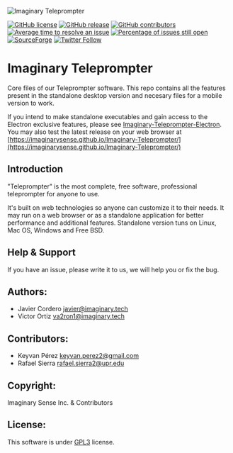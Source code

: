 ![Imaginary Teleprompter](https://github.com/ImaginarySense/Imaginary-Teleprompter-Electron/raw/master/build/install-spinner.png)

[![GitHub license](https://img.shields.io/badge/license-GPL3-blue.svg)](https://raw.githubusercontent.com/ImaginarySense/Imaginary-Teleprompter/master/LICENSE)
[![GitHub release](https://img.shields.io/github/release/ImaginarySense/Imaginary-Teleprompter-Electron.svg)](https://github.com/ImaginarySense/Imaginary-Teleprompter-Electron/releases)
[![GitHub contributors](https://img.shields.io/github/contributors/ImaginarySense/Imaginary-Teleprompter.svg)](https://github.com/ImaginarySense/Imaginary-Teleprompter/graphs/contributors)
[![Average time to resolve an issue](http://isitmaintained.com/badge/resolution/ImaginarySense/Imaginary-Teleprompter.svg)](http://isitmaintained.com/project/ImaginarySense/Imaginary-Teleprompter "Average time to resolve an issue")
[![Percentage of issues still open](http://isitmaintained.com/badge/open/ImaginarySense/Imaginary-Teleprompter.svg)](http://isitmaintained.com/project/ImaginarySense/Imaginary-Teleprompter "Percentage of issues still open")
[![SourceForge](https://img.shields.io/sourceforge/dm/teleprompter-imaginary-films.svg)](https://sourceforge.net/projects/teleprompter-imaginary-films/)
[![Twitter Follow](https://img.shields.io/twitter/follow/imaginary_tech.svg?style=social&label=Follow)](http://twitter.com/user/imaginary_tech)

# Imaginary Teleprompter
Core files of our Teleprompter software. This repo contains all the features present in the standalone desktop version and necesary files for a mobile version to work.

If you intend to make standalone executables and gain access to the Electron exclusive features, please see [Imaginary-Teleprompter-Electron](https://github.com/ImaginarySense/Imaginary-Teleprompter-Electron). You may also test the latest release on your web browser at [https://imaginarysense.github.io/Imaginary-Teleprompter/](https://imaginarysense.github.io/Imaginary-Teleprompter/)

Introduction
-------------
"Teleprompter" is the most complete, free software, professional teleprompter for anyone to use.

It's built on web technologies so anyone can customize it to their needs. It may run on a web browser or as a standalone application for better performance and additional features. Standalone version tuns on Linux, Mac OS, Windows and Free BSD.

Help & Support
-------------
If you have an issue, please write it to us, we will help you or fix the bug.

## Authors:
*  Javier Cordero <javier@imaginary.tech>
*  Victor Ortiz <va2ron1@imaginary.tech>

## Contributors:
*  Keyvan Pérez <keyvan.perez2@gmail.com>
*  Rafael Sierra <rafael.sierra2@upr.edu> 

## Copyright: 
Imaginary Sense Inc. & Contributors

## License: 
This software is under [GPL3](https://github.com/ImaginarySense/Imaginary-Teleprompter/blob/master/LICENSE) license.
